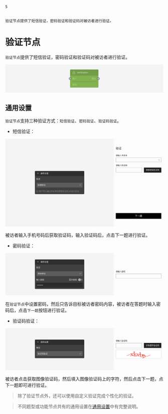 ```index
5
```
```tag

```
```summary
验证节点提供了短信验证，密码验证和验证码对被访者进行验证。
```
# 验证节点

`验证节点`提供了短信验证，密码验证和验证码对被访者进行验证。

<img src='../assets/toolsNodes/05verify/node.png'>

## 通用设置

`验证节点`支持三种验证方式：`短信验证`、`密码验证`、`验证码验证`。

+ 短信验证：

<img src='../assets/toolsNodes/05verify/sms.png'>

被访者输入手机号码后获取验证码，输入验证码后，点击下一题进行验证。

+ 密码验证：

<img src='../assets/toolsNodes/05verify/password.png'>

在`验证节点`中设置密码，然后只告诉目标被访者密码内容，被访者在答题时输入密码后，点击`下一题`按钮进行验证。

+ 验证码验证：

<img src='../assets/toolsNodes/05verify/CAPTCHA.png'>

被访者点击获取图像验证码，然后填入图像验证码上的字符，然后点击下一题，点下一题即可进行验证。

> 除了验证节点外，还可以使用自定义验证完成个性化的验证。

> 不同题型或功能节点共有的通用设置在[通用设置](../../11nodeSettings/concept.md)中有完整说明。